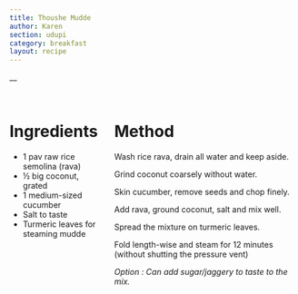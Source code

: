 ```yaml
---
title: Thoushe Mudde
author: Karen
section: udupi
category: breakfast
layout: recipe
---
```

__

<br>
<div class='columns'> <div class='column is-one-third p-3' markdown='1'>

# Ingredients

* 1 pav raw rice semolina (rava)
* ½ big coconut, grated
* 1 medium-sized cucumber
* Salt to taste
* Turmeric leaves for steaming mudde




</div> <div class='column is-two-thirds p-3' markdown='1'>

# Method

Wash rice rava, drain all water and keep aside.

Grind coconut coarsely without water.

Skin cucumber, remove seeds and chop finely.

Add rava, ground coconut, salt and mix well.

Spread the mixture on turmeric leaves.

 Fold length-wise and steam for 12 minutes (without shutting the pressure vent)
 
_Option : Can add sugar/jaggery to taste to the mix._




</div> </div>